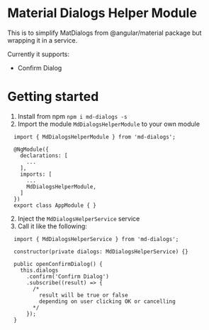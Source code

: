 # Material Dialogs Helper Module

This is to simplify MatDialogs from @angular/material package but wrapping it in a service.

Currently it supports:
* Confirm Dialog

# Getting started

1. Install from npm `npm i md-dialogs -s`
2. Import the module `MdDialogsHelperModule` to your own module

```
  import { MdDialogsHelperModule } from 'md-dialogs';

  @NgModule({
    declarations: [
      ...
    ],
    imports: [
      ...
      MdDialogsHelperModule,
    ]
  })
  export class AppModule { }

```

2. Inject the `MdDialogsHelperService` service
3. Call it like the following:

```
  import { MdDialogsHelperService } from 'md-dialogs';
```

```
  constructor(private dialogs: MdDialogsHelperService) {}

  public openConfirmDialog() {
    this.dialogs
      .confirm('Confirm Dialog')
      .subscribe((result) => {
        /*
          result will be true or false
          depending on user clicking OK or cancelling
        */
      });
  }
```

